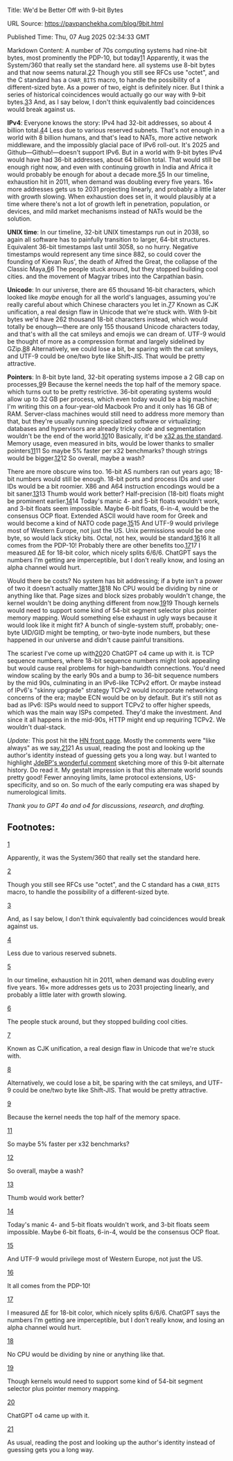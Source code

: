 Title: We'd be Better Off with 9-bit Bytes

URL Source: https://pavpanchekha.com/blog/9bit.html

Published Time: Thu, 07 Aug 2025 02:34:33 GMT

Markdown Content:
A number of 70s computing systems had nine-bit bytes, most prominently the PDP-10, but today[1](https://pavpanchekha.com/blog/9bit.html#fn.1)1 Apparently, it was the System/360 that really set the standard here. all systems use 8-bit bytes and that now seems natural.[2](https://pavpanchekha.com/blog/9bit.html#fn.2)2 Though you still see RFCs use "octet", and the C standard has a `CHAR_BITS` macro, to handle the possibility of a different-sized byte. As a power of two, eight is definitely nicer. But I think a series of historical coincidences would actually go our way with 9-bit bytes.[3](https://pavpanchekha.com/blog/9bit.html#fn.3)3 And, as I say below, I don't think equivalently bad coincidences would break against us.

**IPv4**: Everyone knows the story: IPv4 had 32-bit addresses, so about 4 billion total.[4](https://pavpanchekha.com/blog/9bit.html#fn.4)4 Less due to various reserved subnets. That's not enough in a world with 8 billion humans, and that's lead to NATs, more active network middleware, and the impossibly glacial pace of IPv6 roll-out. It's 2025 and Github—Github!—doesn't support IPv6. But in a world with 9-bit bytes IPv4 would have had 36-bit addresses, about 64 billion total. That would still be enough right now, and even with continuing growth in India and Africa it would probably be enough for about a decade more.[5](https://pavpanchekha.com/blog/9bit.html#fn.5)5 In our timeline, exhaustion hit in 2011, when demand was doubling every five years. 16× more addresses gets us to 2031 projecting linearly, and probably a little later with growth slowing. When exhaustion does set in, it would plausibly at a time where there's not a lot of growth left in penetration, population, or devices, and mild market mechanisms instead of NATs would be the solution.

**UNIX time**: In our timeline, 32-bit UNIX timestamps run out in 2038, so again all software has to painfully transition to larger, 64-bit structures. Equivalent 36-bit timestamps last until 3058, so no hurry. Negative timestamps would represent any time since 882, so could cover the founding of Kievan Rus', the death of Alfred the Great, the collapse of the Classic Maya,[6](https://pavpanchekha.com/blog/9bit.html#fn.6)6 The people stuck around, but they stopped building cool cities. and the movement of Magyar tribes into the Carpathian basin.

**Unicode**: In our universe, there are 65 thousand 16-bit characters, which looked like _maybe_ enough for all the world's languages, assuming you're really careful about which Chinese characters you let in.[7](https://pavpanchekha.com/blog/9bit.html#fn.7)7 Known as CJK unification, a real design flaw in Unicode that we're stuck with. With 9-bit bytes we'd have 262 thousand 18-bit characters instead, which would totally be enough—there are only 155 thousand Unicode characters today, and that's with all the cat smileys and emojis we can dream of. UTF-9 would be thought of more as a compression format and largely sidelined by GZip.[8](https://pavpanchekha.com/blog/9bit.html#fn.8)8 Alternatively, we could lose a bit, be sparing with the cat smileys, and UTF-9 could be one/two byte like Shift-JIS. That would be pretty attractive.

**Pointers**: In 8-bit byte land, 32-bit operating systems impose a 2 GB cap on processes,[9](https://pavpanchekha.com/blog/9bit.html#fn.9)9 Because the kernel needs the top half of the memory space. which turns out to be pretty restrictive. 36-bit operating systems would allow up to 32 GB per process, which even today would be a big machine; I'm writing this on a four-year-old Macbook Pro and it only has 16 GB of RAM. Server-class machines would still need to address more memory than that, but they're usually running specialized software or virtualizing; databases and hypervisors are already tricky code and segmentation wouldn't be the end of the world.[10](https://pavpanchekha.com/blog/9bit.html#fn.10)10 Basically, it'd be [x32 as the standard](https://en.wikipedia.org/wiki/X32_ABI). Memory usage, even measured in bits, would be lower thanks to smaller pointers[11](https://pavpanchekha.com/blog/9bit.html#fn.11)11 So maybe 5% faster per x32 benchmarks? though strings would be bigger.[12](https://pavpanchekha.com/blog/9bit.html#fn.12)12 So overall, maybe a wash?

There are more obscure wins too. 16-bit AS numbers ran out years ago; 18-bit numbers would still be enough. 18-bit ports and process IDs and user IDs would be a bit roomier. X86 and A64 instruction encodings would be a bit saner.[13](https://pavpanchekha.com/blog/9bit.html#fn.13)13 Thumb would work better? Half-precision (18-bit) floats might be prominent earlier.[14](https://pavpanchekha.com/blog/9bit.html#fn.14)14 Today's manic 4- and 5-bit floats wouldn't work, and 3-bit floats seem impossible. Maybe 6-bit floats, 6-in-4, would be the consensus OCP float. Extended ASCII would have room for Greek and would become a kind of NATO code page.[15](https://pavpanchekha.com/blog/9bit.html#fn.15)15 And UTF-9 would privilege most of Western Europe, not just the US. Unix permissions would be one byte, so would lack sticky bits. Octal, not hex, would be standard.[16](https://pavpanchekha.com/blog/9bit.html#fn.16)16 It all comes from the PDP-10! Probably there are other benefits too.[17](https://pavpanchekha.com/blog/9bit.html#fn.17)17 I measured ΔE for 18-bit color, which nicely splits 6/6/6. ChatGPT says the numbers I'm getting are imperceptible, but I don't really know, and losing an alpha channel would hurt.

Would there be costs? No system has bit addressing; if a byte isn't a power of two it doesn't actually matter.[18](https://pavpanchekha.com/blog/9bit.html#fn.18)18 No CPU would be dividing by nine or anything like that. Page sizes and block sizes probably wouldn't change, the kernel wouldn't be doing anything different from now.[19](https://pavpanchekha.com/blog/9bit.html#fn.19)19 Though kernels would need to support some kind of 54-bit segment selector plus pointer memory mapping. Would something else exhaust in ugly ways because it would look like it might fit? A bunch of single-system stuff, probably; one-byte UID/GID might be tempting, or two-byte inode numbers, but these happened in our universe and didn't cause painful transitions.

The scariest I've come up with[20](https://pavpanchekha.com/blog/9bit.html#fn.20)20 ChatGPT o4 came up with it. is TCP sequence numbers, where 18-bit sequence numbers might look appealing but would cause real problems for high-bandwidth connections. You'd need window scaling by the early 90s and a bump to 36-bit sequence numbers by the mid 90s, culminating in an IPv6-like TCPv2 effort. Or maybe instead of IPv6's "skinny upgrade" strategy TCPv2 would incorporate networking concerns of the era; maybe ECN would be on by default. But it's still not as bad as IPv6: ISPs would need to support TCPv2 to offer higher speeds, which was the main way ISPs competed. They'd make the investment. And since it all happens in the mid-90s, HTTP might end up requiring TCPv2. We wouldn't dual-stack.

_Update_: This post hit the [HN front page](https://news.ycombinator.com/item?id=44816692). Mostly the comments were "like always" as we say,[21](https://pavpanchekha.com/blog/9bit.html#fn.21)21 As usual, reading the post and looking up the author's identity instead of guessing gets you a long way. but I wanted to highlight [JdeBP's wonderful comment](https://news.ycombinator.com/item?id=44819306) sketching more of this 9-bit alternate history. Do read it. My gestalt impression is that this alternate world sounds pretty good! Fewer annoying limits, lame protocol extensions, US-specificity, and so on. So much of the early computing era was shaped by numerological limits.

_Thank you to GPT 4o and o4 for discussions, research, and drafting._

Footnotes:
----------

[1](https://pavpanchekha.com/blog/9bit.html#fnr.1)

Apparently, it was the System/360 that really set the standard here.

[2](https://pavpanchekha.com/blog/9bit.html#fnr.2)

Though you still see RFCs use "octet", and the C standard has a `CHAR_BITS` macro, to handle the possibility of a different-sized byte.

[3](https://pavpanchekha.com/blog/9bit.html#fnr.3)

And, as I say below, I don't think equivalently bad coincidences would break against us.

[4](https://pavpanchekha.com/blog/9bit.html#fnr.4)

Less due to various reserved subnets.

[5](https://pavpanchekha.com/blog/9bit.html#fnr.5)

In our timeline, exhaustion hit in 2011, when demand was doubling every five years. 16× more addresses gets us to 2031 projecting linearly, and probably a little later with growth slowing.

[6](https://pavpanchekha.com/blog/9bit.html#fnr.6)

The people stuck around, but they stopped building cool cities.

[7](https://pavpanchekha.com/blog/9bit.html#fnr.7)

Known as CJK unification, a real design flaw in Unicode that we're stuck with.

[8](https://pavpanchekha.com/blog/9bit.html#fnr.8)

Alternatively, we could lose a bit, be sparing with the cat smileys, and UTF-9 could be one/two byte like Shift-JIS. That would be pretty attractive.

[9](https://pavpanchekha.com/blog/9bit.html#fnr.9)

Because the kernel needs the top half of the memory space.

[11](https://pavpanchekha.com/blog/9bit.html#fnr.11)

So maybe 5% faster per x32 benchmarks?

[12](https://pavpanchekha.com/blog/9bit.html#fnr.12)

So overall, maybe a wash?

[13](https://pavpanchekha.com/blog/9bit.html#fnr.13)

Thumb would work better?

[14](https://pavpanchekha.com/blog/9bit.html#fnr.14)

Today's manic 4- and 5-bit floats wouldn't work, and 3-bit floats seem impossible. Maybe 6-bit floats, 6-in-4, would be the consensus OCP float.

[15](https://pavpanchekha.com/blog/9bit.html#fnr.15)

And UTF-9 would privilege most of Western Europe, not just the US.

[16](https://pavpanchekha.com/blog/9bit.html#fnr.16)

It all comes from the PDP-10!

[17](https://pavpanchekha.com/blog/9bit.html#fnr.17)

I measured ΔE for 18-bit color, which nicely splits 6/6/6. ChatGPT says the numbers I'm getting are imperceptible, but I don't really know, and losing an alpha channel would hurt.

[18](https://pavpanchekha.com/blog/9bit.html#fnr.18)

No CPU would be dividing by nine or anything like that.

[19](https://pavpanchekha.com/blog/9bit.html#fnr.19)

Though kernels would need to support some kind of 54-bit segment selector plus pointer memory mapping.

[20](https://pavpanchekha.com/blog/9bit.html#fnr.20)

ChatGPT o4 came up with it.

[21](https://pavpanchekha.com/blog/9bit.html#fnr.21)

As usual, reading the post and looking up the author's identity instead of guessing gets you a long way.